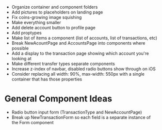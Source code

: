 - Organize container and component folders
- Add pictures to placeholders on landing page
- Fix coins-growing image squishing
- Make everything smaller
- Add delete account button to profile page
- Add proptypes
- Make list of items a component (list of accounts, list of transactions, etc)
- Break NewAcountPage and AccountsPage into components where possible
- Add a display to the transaction page showing which account you're looking at
- Make different transfer types separate components
- Increase z-index of navbar, disabled radio buttons show through on iOS
- Consider replacing all width: 90%, max-width: 550px with a single container that has those properties


# General Component Ideas
- Radio button input form (TransactionType and NewAccountPage)
- Break up NewTransactionForm so each field is a separate instance of the Form component